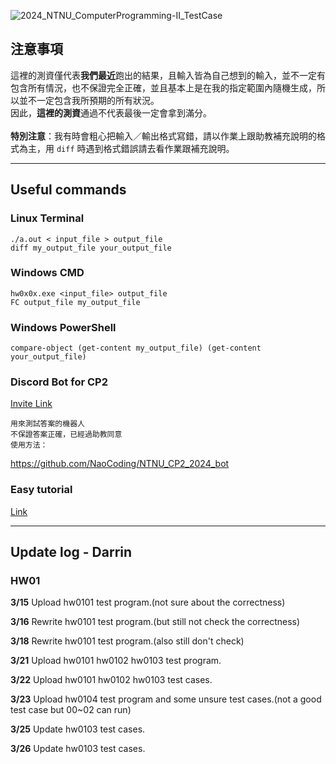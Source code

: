 ![2024_NTNU_ComputerProgramming-II_TestCase](https://socialify.git.ci/Darrin-Lin/2024_NTNU_ComputerProgramming-II_TestCase/image?description=1&descriptionEditable=2024%E7%A8%8B%E8%A8%AD%E4%BA%8C%E6%B8%AC%E8%B3%87%0A&font=Rokkitt&language=1&name=1&pattern=Floating%20Cogs&theme=Light)
## 注意事項
這裡的測資僅代表**我們最近**跑出的結果，且輸入皆為自己想到的輸入，並不一定有包含所有情況，也不保證完全正確，並且基本上是在我的指定範圍內隨機生成，所以並不一定包含我所預期的所有狀況。<br>
因此，**這裡的測資**通過不代表最後一定會拿到滿分。<br><br>
**特別注意**：我有時會粗心把輸入／輸出格式寫錯，請以作業上跟助教補充說明的格式為主，用 `diff` 時遇到格式錯誤請去看作業跟補充說明。

---

## Useful commands

### Linux Terminal
```shell
./a.out < input_file > output_file
diff my_output_file your_output_file
```

### Windows CMD
```shell
hw0x0x.exe <input_file> output_file
FC output_file my_output_file
```
### Windows PowerShell
```shell
compare-object (get-content my_output_file) (get-content your_output_file)
```

### Discord Bot for CP2
[Invite Link](https://discord.com/oauth2/authorize?client_id=1219295687204667433&permissions=8&scope=bot)
```
用來測試答案的機器人
不保證答案正確，已經過助教同意
使用方法：
```
https://github.com/NaoCoding/NTNU_CP2_2024_bot


### Easy tutorial

[Link](https://hackmd.io/@vUfMCtPkSZewQjrjIwuJgg/HyiJvee-p)

---

## Update log - Darrin

### HW01

**3/15** Upload hw0101 test program.(not sure about the correctness)

**3/16** Rewrite hw0101 test program.(but still not check the correctness)

**3/18** Rewrite hw0101 test program.(also still don't check)

**3/21** Upload hw0101 hw0102 hw0103 test program.

**3/22** Upload hw0101 hw0102 hw0103 test cases.

**3/23** Upload hw0104 test program and some unsure test cases.(not a good test case but 00~02 can run)

**3/25** Update hw0103 test cases.

**3/26** Update hw0103 test cases.